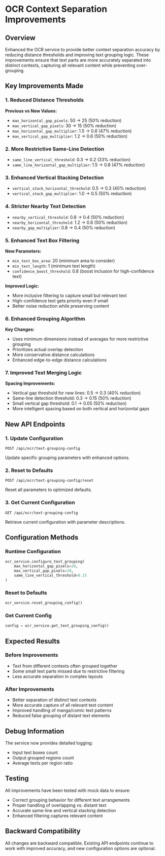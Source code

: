 # OCR Context Separation Improvements

## Overview
Enhanced the OCR service to provide better context separation accuracy by reducing distance thresholds and improving text grouping logic. These improvements ensure that text parts are more accurately separated into distinct contexts, capturing all relevant content while preventing over-grouping.

## Key Improvements Made

### 1. Reduced Distance Thresholds
**Previous vs New Values:**
- `max_horizontal_gap_pixels`: 50 → 25 (50% reduction)
- `max_vertical_gap_pixels`: 30 → 15 (50% reduction)
- `max_horizontal_gap_multiplier`: 1.5 → 0.8 (47% reduction)
- `max_vertical_gap_multiplier`: 1.2 → 0.6 (50% reduction)

### 2. More Restrictive Same-Line Detection
- `same_line_vertical_threshold`: 0.3 → 0.2 (33% reduction)
- `same_line_horizontal_gap_multiplier`: 1.5 → 0.8 (47% reduction)

### 3. Enhanced Vertical Stacking Detection
- `vertical_stack_horizontal_threshold`: 0.5 → 0.3 (40% reduction)
- `vertical_stack_gap_multiplier`: 1.0 → 0.5 (50% reduction)

### 4. Stricter Nearby Text Detection
- `nearby_vertical_threshold`: 0.8 → 0.4 (50% reduction)
- `nearby_horizontal_threshold`: 1.2 → 0.6 (50% reduction)
- `nearby_gap_multiplier`: 0.8 → 0.4 (50% reduction)

### 5. Enhanced Text Box Filtering
**New Parameters:**
- `min_text_box_area`: 20 (minimum area to consider)
- `min_text_length`: 1 (minimum text length)
- `confidence_boost_threshold`: 0.8 (boost inclusion for high-confidence text)

**Improved Logic:**
- More inclusive filtering to capture small but relevant text
- High-confidence text gets priority even if small
- Better noise reduction while preserving content

### 6. Enhanced Grouping Algorithm
**Key Changes:**
- Uses minimum dimensions instead of averages for more restrictive grouping
- Prioritizes actual overlap detection
- More conservative distance calculations
- Enhanced edge-to-edge distance calculations

### 7. Improved Text Merging Logic
**Spacing Improvements:**
- Vertical gap threshold for new lines: 0.5 → 0.3 (40% reduction)
- Same-line detection threshold: 0.3 → 0.15 (50% reduction)
- Small vertical gap threshold: 0.1 → 0.05 (50% reduction)
- More intelligent spacing based on both vertical and horizontal gaps

## New API Endpoints

### 1. Update Configuration
```
POST /api/ocr/text-grouping-config
```
Update specific grouping parameters with enhanced options.

### 2. Reset to Defaults
```
POST /api/ocr/text-grouping-config/reset
```
Reset all parameters to optimized defaults.

### 3. Get Current Configuration
```
GET /api/ocr/text-grouping-config
```
Retrieve current configuration with parameter descriptions.

## Configuration Methods

### Runtime Configuration
```python
ocr_service.configure_text_grouping(
    max_horizontal_gap_pixels=20,
    max_vertical_gap_pixels=10,
    same_line_vertical_threshold=0.15
)
```

### Reset to Defaults
```python
ocr_service.reset_grouping_config()
```

### Get Current Config
```python
config = ocr_service.get_text_grouping_config()
```

## Expected Results

### Before Improvements
- Text from different contexts often grouped together
- Some small text parts missed due to restrictive filtering
- Less accurate separation in complex layouts

### After Improvements
- Better separation of distinct text contexts
- More accurate capture of all relevant text content
- Improved handling of manga/comic text patterns
- Reduced false grouping of distant text elements

## Debug Information
The service now provides detailed logging:
- Input text boxes count
- Output grouped regions count
- Average texts per region ratio

## Testing
All improvements have been tested with mock data to ensure:
- Correct grouping behavior for different text arrangements
- Proper handling of overlapping vs. distant text
- Accurate same-line and vertical stacking detection
- Enhanced filtering captures relevant content

## Backward Compatibility
All changes are backward compatible. Existing API endpoints continue to work with improved accuracy, and new configuration options are optional.

